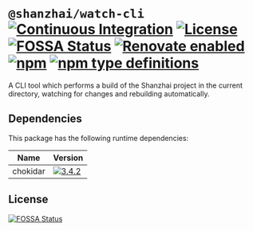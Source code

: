 # `@shanzhai/watch-cli` [![Continuous Integration](https://github.com/jameswilddev/shanzhai/workflows/Continuous%20Integration/badge.svg)](https://github.com/jameswilddev/shanzhai/actions) [![License](https://img.shields.io/github/license/jameswilddev/shanzhai.svg)](https://github.com/jameswilddev/shanzhai/blob/master/license) [![FOSSA Status](https://app.fossa.io/api/projects/git%2Bgithub.com%2Fjameswilddev%2Fshanzhai.svg?type=shield)](https://app.fossa.io/projects/git%2Bgithub.com%2Fjameswilddev%2Fshanzhai?ref=badge_shield) [![Renovate enabled](https://img.shields.io/badge/renovate-enabled-brightgreen.svg)](https://renovatebot.com/) [![npm](https://img.shields.io/npm/v/@shanzhai/watch-cli.svg)](https://www.npmjs.com/package/@shanzhai/watch-cli) [![npm type definitions](https://img.shields.io/npm/types/@shanzhai/watch-cli.svg)](https://www.npmjs.com/package/@shanzhai/watch-cli)

A CLI tool which performs a build of the Shanzhai project in the current directory, watching for changes and rebuilding automatically.

## Dependencies

This package has the following runtime dependencies:

Name     | Version                                                                                      
-------- | ---------------------------------------------------------------------------------------------
chokidar | [![3.4.2](https://img.shields.io/npm/v/chokidar.svg)](https://www.npmjs.com/package/chokidar)

## License

[![FOSSA Status](https://app.fossa.io/api/projects/git%2Bgithub.com%2Fjameswilddev%2Fshanzhai.svg?type=large)](https://app.fossa.io/projects/git%2Bgithub.com%2Fjameswilddev%2Fshanzhai?ref=badge_large)
